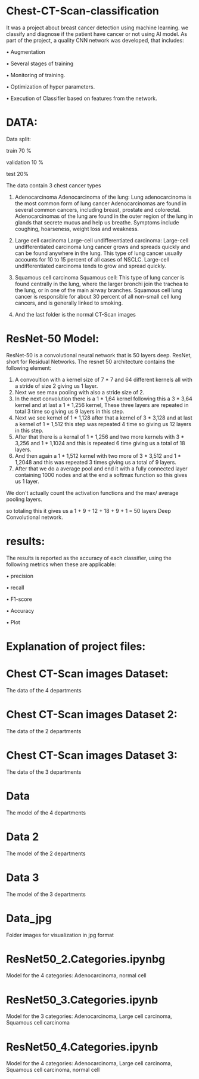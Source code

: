 # Chest-CT-Scan-classification
It was a project about breast cancer detection using machine learning.
we classify and diagnose if the patient have cancer or not using AI model.
As part of the project, a quality CNN network was developed, that includes:

• Augmentation

• Several stages of training

• Monitoring of training.

• Optimization of hyper parameters.

• Execution of Classifier based on features from the network.
# DATA:
Data split:

train 70 % 

validation  10 %

test 20%




The data contain 3 chest cancer types 
1. Adenocarcinoma
Adenocarcinoma of the lung: Lung adenocarcinoma is the most common form of lung cancer
Adenocarcinomas are found in several common cancers, including breast, prostate and colorectal.
Adenocarcinomas of the lung are found in the outer region of the lung
in glands that secrete mucus and help us breathe.
Symptoms include coughing, hoarseness, weight loss and weakness.

2. Large cell carcinoma
Large-cell undifferentiated carcinoma: Large-cell undifferentiated carcinoma lung cancer grows and spreads quickly and can
be found anywhere in the lung. This type of lung cancer usually accounts for 10
to 15 percent of all cases of NSCLC.
Large-cell undifferentiated carcinoma tends to grow and spread quickly.

3. Squamous cell carcinoma
Squamous cell: This type of lung cancer is found centrally in the lung,
where the larger bronchi join the trachea to the lung,
or in one of the main airway branches.
Squamous cell lung cancer is responsible for about 30 percent of all non-small
cell lung cancers, and is generally linked to smoking.

4. And the last folder is the normal CT-Scan images



# ResNet-50 Model:

ResNet-50 is a convolutional neural network that is 50 layers deep. ResNet, short for Residual Networks.
The resnet 50 architecture contains the following element:

1. A convoultion with a kernel size of 7 * 7 and 64 different kernels all with a stride of size 2 giving us 1 layer.
2. Next we see max pooling with also a stride size of 2.
3. In the next convolution there is a 1 * 1,64 kernel following this a 3 * 3,64 kernel and at last a 1 * 1,256 kernel, These three layers are repeated in total 3 time so giving us 9 layers in this step.
4. Next we see kernel of 1 * 1,128 after that a kernel of 3 * 3,128 and at last a kernel of 1 * 1,512 this step was repeated 4 time so giving us 12 layers in this step.
5. After that there is a kernal of 1 * 1,256 and two more kernels with 3 * 3,256 and 1 * 1,1024 and this is repeated 6 time giving us a total of 18 layers.
6. And then again a 1 * 1,512 kernel with two more of 3 * 3,512 and 1 * 1,2048 and this was repeated 3 times giving us a total of 9 layers.
7. After that we do a average pool and end it with a fully connected layer containing 1000 nodes and at the end a softmax function so this gives us 1 layer.

We don't actually count the activation functions and the max/ average pooling layers.

so totaling this it gives us a 1 + 9 + 12 + 18 + 9 + 1 = 50 layers Deep Convolutional network.
# results:
The results is reported as the accuracy of each classifier, using the following metrics when these are applicable:

• precision

• recall

• F1-score

• Accuracy

• Plot

# Explanation of project files:
# Chest CT-Scan images Dataset:
The data of the 4 departments
# Chest CT-Scan images Dataset 2:
The data of the 2 departments
# Chest CT-Scan images Dataset 3:
The data of the 3 departments
# Data
The model of the 4 departments
# Data 2
The model of the 2 departments
# Data 3
The model of the 3 departments
# Data_jpg
Folder images for visualization in jpg format
# ResNet50_2.Categories.ipynbg
Model for the 4 categories: Adenocarcinoma, normal cell
# ResNet50_3.Categories.ipynb
Model for the 3 categories: Adenocarcinoma, Large cell carcinoma, Squamous cell carcinoma
# ResNet50_4.Categories.ipynb
Model for the 4 categories: Adenocarcinoma, Large cell carcinoma, Squamous cell carcinoma, normal cell
